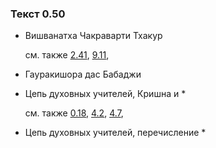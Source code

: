 ### Текст 0.50
	
- Вишванатха Чакраварти Тхакур

	см. также  [2.41](../02/0241.md),  [9.11](../09/0911.md), 
	
- Гауракишора дас Бабаджи

	
- Цепь духовных учителей, Кришна и *

	см. также  [0.18](../00/0018.md),  [4.2](../04/0402.md),  [4.7](../04/0407.md), 
	
- Цепь духовных учителей, перечисление *

